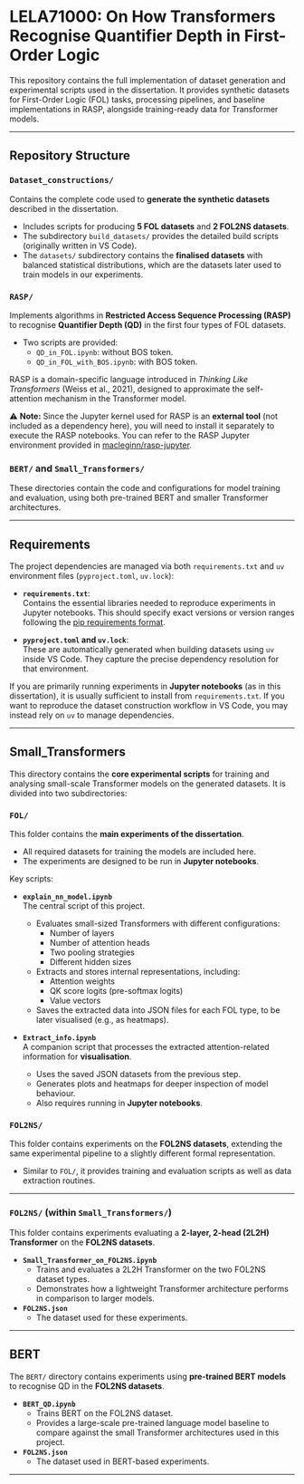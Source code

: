 # LELA71000: On How Transformers Recognise Quantifier Depth in First-Order Logic

This repository contains the full implementation of dataset generation and experimental scripts used in the dissertation. It provides synthetic datasets for First-Order Logic (FOL) tasks, processing pipelines, and baseline implementations in RASP, alongside training-ready data for Transformer models.

---

## Repository Structure

### `Dataset_constructions/`
Contains the complete code used to **generate the synthetic datasets** described in the dissertation.  
- Includes scripts for producing **5 FOL datasets** and **2 FOL2NS datasets**.  
- The subdirectory `build_datasets/` provides the detailed build scripts (originally written in VS Code).  
- The `datasets/` subdirectory contains the **finalised datasets** with balanced statistical distributions, which are the datasets later used to train models in our experiments.  

### `RASP/`
Implements algorithms in **Restricted Access Sequence Processing (RASP)** to recognise **Quantifier Depth (QD)** in the first four types of FOL datasets.  
- Two scripts are provided:  
  - `QD_in_FOL.ipynb`: without BOS token.  
  - `QD_in_FOL_with_BOS.ipynb`: with BOS token.  

RASP is a domain-specific language introduced in *Thinking Like Transformers* (Weiss et al., 2021), designed to approximate the self-attention mechanism in the Transformer model.  

⚠️ **Note:** Since the Jupyter kernel used for RASP is an **external tool** (not included as a dependency here), you will need to install it separately to execute the RASP notebooks. You can refer to the RASP Jupyter environment provided in [macleginn/rasp-jupyter](https://github.com/macleginn/rasp-jupyter).

### `BERT/` and `Small_Transformers/`
These directories contain the code and configurations for model training and evaluation, using both pre-trained BERT and smaller Transformer architectures.  

---

## Requirements

The project dependencies are managed via both `requirements.txt` and `uv` environment files (`pyproject.toml`, `uv.lock`):

- **`requirements.txt`**:  
  Contains the essential libraries needed to reproduce experiments in Jupyter notebooks. This should specify exact versions or version ranges following the [pip requirements format](https://pip.pypa.io/en/stable/reference/requirements-file-format/).

- **`pyproject.toml` and `uv.lock`**:  
  These are automatically generated when building datasets using `uv` inside VS Code. They capture the precise dependency resolution for that environment.

If you are primarily running experiments in **Jupyter notebooks** (as in this dissertation), it is usually sufficient to install from `requirements.txt`. If you want to reproduce the dataset construction workflow in VS Code, you may instead rely on `uv` to manage dependencies.  

---
## Small\_Transformers

This directory contains the **core experimental scripts** for training and analysing small-scale Transformer models on the generated datasets. It is divided into two subdirectories:

### `FOL/`
This folder contains the **main experiments of the dissertation**.  
- All required datasets for training the models are included here.  
- The experiments are designed to be run in **Jupyter notebooks**.  

Key scripts:  
- **`explain_nn_model.ipynb`**  
  The central script of this project.  
  - Evaluates small-sized Transformers with different configurations:  
    - Number of layers  
    - Number of attention heads  
    - Two pooling strategies  
    - Different hidden sizes  
  - Extracts and stores internal representations, including:  
    - Attention weights  
    - QK score logits (pre-softmax logits)  
    - Value vectors  
  - Saves the extracted data into JSON files for each FOL type, to be later visualised (e.g., as heatmaps).  

- **`Extract_info.ipynb`**  
  A companion script that processes the extracted attention-related information for **visualisation**.  
  - Uses the saved JSON datasets from the previous step.  
  - Generates plots and heatmaps for deeper inspection of model behaviour.  
  - Also requires running in **Jupyter notebooks**.  

### `FOL2NS/`
This folder contains experiments on the **FOL2NS datasets**, extending the same experimental pipeline to a slightly different formal representation.  
- Similar to `FOL/`, it provides training and evaluation scripts as well as data extraction routines.  

---
### `FOL2NS/` (within `Small_Transformers/`)
This folder contains experiments evaluating a **2-layer, 2-head (2L2H) Transformer** on the **FOL2NS datasets**.  
- **`Small_Transformer_on_FOL2NS.ipynb`**  
  - Trains and evaluates a 2L2H Transformer on the two FOL2NS dataset types.  
  - Demonstrates how a lightweight Transformer architecture performs in comparison to larger models.  
- **`FOL2NS.json`**  
  - The dataset used for these experiments.  

---

## BERT

The `BERT/` directory contains experiments using **pre-trained BERT models** to recognise QD in the **FOL2NS datasets**.  

- **`BERT_QD.ipynb`**  
  - Trains BERT on the FOL2NS dataset.  
  - Provides a large-scale pre-trained language model baseline to compare against the small Transformer architectures used in this project.  
- **`FOL2NS.json`**  
  - The dataset used in BERT-based experiments.  

---


